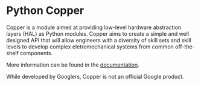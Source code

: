 # Python Copper

Copper is a module aimed at providing low-level hardware abstraction
layers (HAL) as Python modules. Copper aims to create a simple and well
designed API that will allow engineers with a diversity of skill sets and
skill levels to develop complex eletromechanical systems from common
off-the-shelf components.

More information can be found in the
[documentation](https://pycopper.readthedocs.io/en/latest/).

While developed by Googlers, Copper is not an official Google product.
